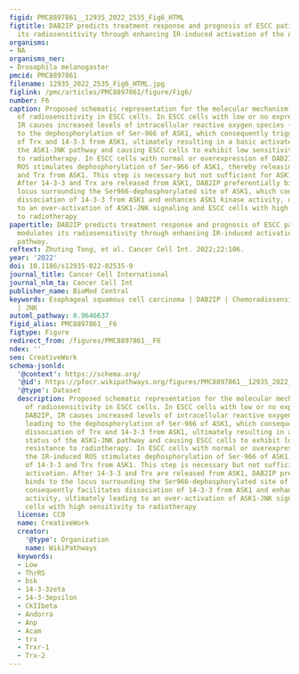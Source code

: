 ```yaml
---
figid: PMC8897861__12935_2022_2535_Fig6_HTML
figtitle: DAB2IP predicts treatment response and prognosis of ESCC patients and modulates
  its radiosensitivity through enhancing IR-induced activation of the ASK1-JNK pathway
organisms:
- NA
organisms_ner:
- Drosophila melanogaster
pmcid: PMC8897861
filename: 12935_2022_2535_Fig6_HTML.jpg
figlink: /pmc/articles/PMC8897861/figure/Fig6/
number: F6
caption: Proposed schematic representation for the molecular mechanism of DAB2IP-inducedregulation
  of radiosensitivity in ESCC cells. In ESCC cells with low or no expression of DAB2IP,
  IR causes increased levels of intracellular reactive oxygen species (ROS), leading
  to the dephosphorylation of Ser-966 of ASK1, which consequently triggers dissociation
  of Trx and 14-3-3 from ASK1, ultimately resulting in a basic activated status of
  the ASK1-JNK pathway and causing ESCC cells to exhibit low sensitivity/or resistance
  to radiotherapy. In ESCC cells with normal or overexpression of DAB2IP, the IR-induced
  ROS stimulates dephosphorylation of Ser-966 of ASK1, thereby releasing of 14-3-3
  and Trx from ASK1. This step is necessary but not sufficient for ASK1-enhanced activation.
  After 14-3-3 and Trx are released from ASK1, DAB2IP preferentially binds to the
  locus surrounding the Ser966-dephosphorylated site of ASK1, which consequently facilitates
  dissociation of 14-3-3 from ASK1 and enhances ASK1 kinase activity, ultimately leading
  to an over-activation of ASK1-JNK signaling and ESCC cells with high sensitivity
  to radiotherapy
papertitle: DAB2IP predicts treatment response and prognosis of ESCC patients and
  modulates its radiosensitivity through enhancing IR-induced activation of the ASK1-JNK
  pathway.
reftext: Zhuting Tong, et al. Cancer Cell Int. 2022;22:106.
year: '2022'
doi: 10.1186/s12935-022-02535-9
journal_title: Cancer Cell International
journal_nlm_ta: Cancer Cell Int
publisher_name: BioMed Central
keywords: Esophageal squamous cell carcinoma | DAB2IP | Chemoradiosensitivity | ASK1
  | JNK
automl_pathway: 0.9646637
figid_alias: PMC8897861__F6
figtype: Figure
redirect_from: /figures/PMC8897861__F6
ndex: ''
seo: CreativeWork
schema-jsonld:
  '@context': https://schema.org/
  '@id': https://pfocr.wikipathways.org/figures/PMC8897861__12935_2022_2535_Fig6_HTML.html
  '@type': Dataset
  description: Proposed schematic representation for the molecular mechanism of DAB2IP-inducedregulation
    of radiosensitivity in ESCC cells. In ESCC cells with low or no expression of
    DAB2IP, IR causes increased levels of intracellular reactive oxygen species (ROS),
    leading to the dephosphorylation of Ser-966 of ASK1, which consequently triggers
    dissociation of Trx and 14-3-3 from ASK1, ultimately resulting in a basic activated
    status of the ASK1-JNK pathway and causing ESCC cells to exhibit low sensitivity/or
    resistance to radiotherapy. In ESCC cells with normal or overexpression of DAB2IP,
    the IR-induced ROS stimulates dephosphorylation of Ser-966 of ASK1, thereby releasing
    of 14-3-3 and Trx from ASK1. This step is necessary but not sufficient for ASK1-enhanced
    activation. After 14-3-3 and Trx are released from ASK1, DAB2IP preferentially
    binds to the locus surrounding the Ser966-dephosphorylated site of ASK1, which
    consequently facilitates dissociation of 14-3-3 from ASK1 and enhances ASK1 kinase
    activity, ultimately leading to an over-activation of ASK1-JNK signaling and ESCC
    cells with high sensitivity to radiotherapy
  license: CC0
  name: CreativeWork
  creator:
    '@type': Organization
    name: WikiPathways
  keywords:
  - Low
  - ThrRS
  - bsk
  - 14-3-3zeta
  - 14-3-3epsilon
  - CkIIbeta
  - Andorra
  - Anp
  - Acam
  - trx
  - Trxr-1
  - Trx-2
---
```

